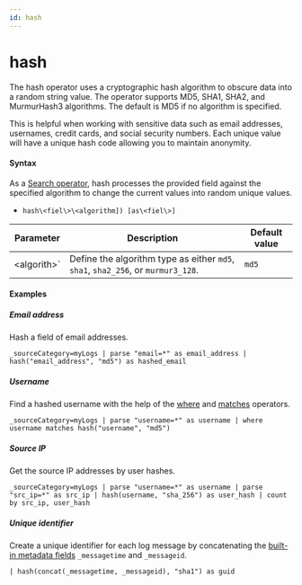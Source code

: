 ```yaml
---
id: hash
---
```


# hash

The hash operator uses a cryptographic hash algorithm to obscure data
into a random string value. The operator supports MD5, SHA1, SHA2, and
MurmurHash3 algorithms. The default is MD5 if no algorithm is specified.

This is helpful when working with sensitive data such as email
addresses, usernames, credit cards, and social security numbers. Each
unique value will have a unique hash code allowing you to maintain
anonymity.

#### Syntax 

As a [Search operator](hash/...md "Search Operators"), hash processes
the provided field against the specified algorithm to change the current
values into random unique values.

-   `hash\<fiel\>\<algorithm]) [as\<fiel\>]`

| Parameter     | Description                                                                      | Default value |
|---------------|----------------------------------------------------------------------------------|---------------|
| \<algorith\>` | Define the algorithm type as either `md5`, `sha1`, `sha2_256`, or `murmur3_128`. | `md5`         |

#### Examples

##### Email address

Hash a field of email addresses.

`_sourceCategory=myLogs | parse "email=*" as email_address | hash("email_address", "md5") as hashed_email`

##### Username

Find a hashed username with the help of the [where](where.md "where")
and [matches](matches.md "matches") operators.

`_sourceCategory=myLogs | parse "username=*" as username | where username matches hash("username", "md5")`

##### Source IP

Get the source IP addresses by user hashes.

`_sourceCategory=myLogs | parse "username=*" as username | parse "src_ip=*" as src_ip | hash(username, "sha_256") as user_hash | count by src_ip, user_hash`

##### Unique identifier

Create a unique identifier for each log message by concatenating the
[built-in metadata
fields](../../Get-Started-with-Search/Search-Basics/Built-in-Metadata.md "Built-in Metadata") `_messagetime` and `_messageid`.

`| hash(concat(_messagetime, _messageid), "sha1") as guid`
